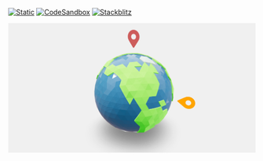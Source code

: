 [![Static](https://img.shields.io/badge/demo-%23646CFF.svg?logo=html5&logoColor=white)](https://pmndrs.github.io/examples/html-markers)
[![CodeSandbox](https://img.shields.io/badge/codesandbox-040404?logo=codesandbox&logoColor=DBDBDB)](https://codesandbox.io/s/github/pmndrs/examples/tree/main/apps/html-markers)
[![Stackblitz](https://img.shields.io/badge/stackblitz-fff?logo=Stackblitz&logoColor=1389FD)](https://stackblitz.com/github/pmndrs/examples/tree/main/apps/html-markers)

![](thumbnail.png)

